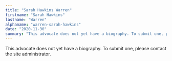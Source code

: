```yaml
---
title: "Sarah Hawkins Warren"
firstname: "Sarah Hawkins"
lastname: "Warren"
alphaname: "warren-sarah-hawkins"
date: "2020-11-30"
summary: "This advocate does not yet have a biography. To submit one, please contact the site administrator."
---
```

This advocate does not yet have a biography. To submit one, please contact the site administrator.

